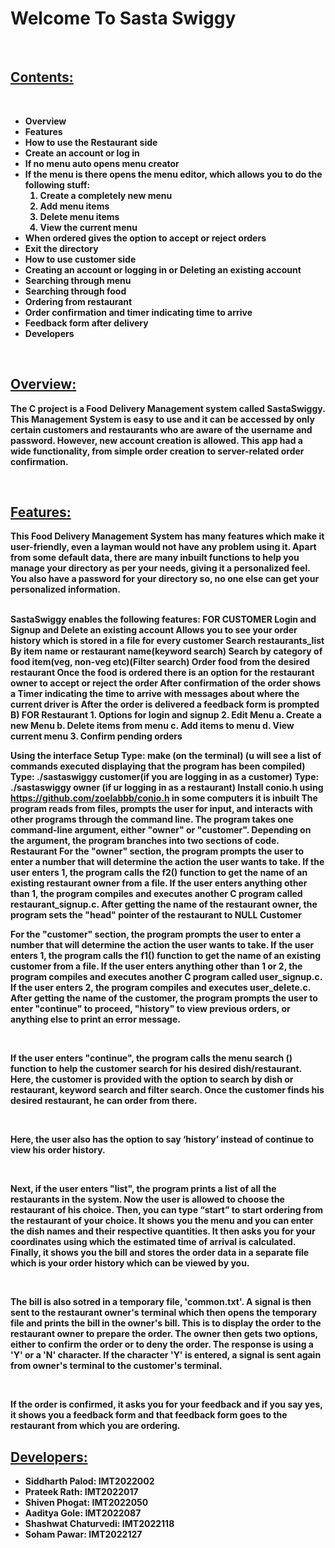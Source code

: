 <h1><b>Welcome To Sasta Swiggy<b></h1><br>
 <h2><u>Contents:</u></h2><br>
<ul>
 <li>Overview</li>
 <li>Features</li>
 <li>How to use the Restaurant side</li>
 <li>Create an account or log in</li>
 <li>If no menu auto opens menu creator</li>
<li>If the menu is there opens the menu editor, which allows you to do the following stuff:
 <ol type="i)">
  <li>Create a completely new menu </li>
  <li> Add menu items</li>
  <li> Delete menu items</li>
  <li> View the current menu</li></ol></li>
 <li>When ordered gives the option to accept or reject orders</li>
<li>Exit the directory</li>
<li>How to use customer side</li>
<li>Creating an account or logging in or Deleting an existing account</li>
<li>Searching through menu</li>
<li>Searching  through food</li>
<li>Ordering from restaurant </li>
<li>Order confirmation and timer indicating time to arrive</li>
<li>Feedback form after delivery </li>
<li>Developers</li>
 </ul>
 <br>
 <h2><u>Overview:</u></h2>
<p>The C project is a Food Delivery Management system called SastaSwiggy. This Management System is easy to use and it can be accessed by only certain customers and restaurants who are aware of the username and password. However, new account creation is allowed. This app had a wide functionality, from simple order creation to server-related order confirmation. <p>
 <br>
 <h2><u>Features:</u></h2>
<p>This Food Delivery Management System has many features which make it user-friendly, even a layman would not have any problem using it. Apart from some default data, there are many inbuilt functions to help you manage your directory as per your needs, giving it a personalized feel. You also have a password for your directory so, no one else can get your personalized information.</p><br>
SastaSwiggy enables the following features:
FOR CUSTOMER
Login and Signup and Delete an existing account 
Allows you to see your order history which is stored in a file for every customer
Search 
 restaurants_list 
 By item name or restaurant name(keyword search) 
Search by category of food item(veg, non-veg etc)(Filter search) 
Order food from the desired restaurant 
Once the food is ordered there is an option for the restaurant owner to accept or reject the order 
After confirmation of the order shows a Timer indicating the time to arrive with messages about where the current driver is
After the order is delivered a feedback form is prompted
B) FOR Restaurant
1. Options for login and signup 
2. Edit Menu 
a. Create a new Menu
b. Delete items from menu
c. Add items to menu
d. View current menu
3. Confirm pending orders

Using the interface
Setup
Type: make (on the terminal) 
(u will see a list of commands executed displaying that the program has been compiled)
Type: ./sastaswiggy customer(if you are logging in as a customer) 
Type: ./sastaswiggy owner (if ur logging in as a restaurant)
Install conio.h using https://github.com/zoelabbb/conio.h in some computers it is inbuilt
The program reads from files, prompts the user for input, and interacts with other programs through the command line. The program takes one command-line argument, either "owner" or "customer". Depending on the argument, the program branches into two sections of code.
Restaurant
For the "owner" section, the program prompts the user to enter a number that will determine the action the user wants to take. If the user enters 1, the program calls the f2() function to get the name of an existing restaurant owner from a file. If the user enters anything other than 1, the program compiles and executes another C program called restaurant_signup.c. After getting the name of the restaurant owner, the program sets the "head" pointer of the restaurant to NULL
Customer
<p>For the "customer" section, the program prompts the user to enter a number that will determine the action the user wants to take. If the user enters 1, the program calls the f1() function to get the name of an existing customer from a file. If the user enters anything other than 1 or 2, the program compiles and executes another C program called user_signup.c. If the user enters 2, the program compiles and executes user_delete.c. After getting the name of the customer, the program prompts the user to enter "continue" to proceed, "history" to view previous orders, or anything else to print an error message.</p>
 <br>
<p>If the user enters "continue", the program calls the menu search () function to help the customer search for his desired dish/restaurant. Here, the customer is provided with the option to search by dish or restaurant, keyword search and filter search. Once the customer finds his desired restaurant, he can order from there.</p>
 <br>
<p>Here, the user also has the option to say ‘history’ instead of continue to view his order history.</p>
 <br>
<p>Next, if the user enters "list", the program prints a list of all the restaurants in the system. Now the user is allowed to choose the restaurant of his choice. Then, you can type “start” to start ordering from the restaurant of your choice. It shows you the menu and you can enter the dish names and their respective quantities. It then asks you for your coordinates using which the estimated time of arrival is calculated. Finally, it shows you the bill and stores the order data in a separate file which is your order history which can be viewed by you. </p>
 <br>
<p>The bill is also sotred in a temporary file, 'common.txt'. A signal is then sent to the restaurant owner's terminal which then opens the temporary file and prints the bill in the owner's bill. This is to display the order to the restaurant owner to prepare the order. The owner then gets two options, either to confirm the order or to deny the order. The response is using a 'Y' or a 'N' character. If the character 'Y' is entered, a signal is sent again from owner's terminal to the customer's terminal.</p>
 <br>
<p>If the order is confirmed, it asks you for your feedback and if you say yes, it shows you a feedback form and that feedback form goes to the restaurant from which you are ordering.</p>

 <h2><u>Developers:</u></h2>
<ul>
 <li>Siddharth Palod: IMT2022002</li>
 <li>Prateek Rath: IMT2022017</li>
 <li>Shiven Phogat: IMT2022050</li>
<li>Aaditya Gole: IMT2022087</li>
 <li>Shashwat Chaturvedi: IMT2022118</li>
 <li>Soham Pawar: IMT2022127</li></ul>
